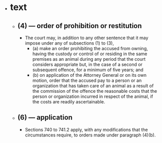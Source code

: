 - # text
	- ## (4) — order of prohibition or restitution
		- The court may, in addition to any other sentence that it may impose under any of subsections (1) to (3),
			- (a) make an order prohibiting the accused from owning, having the custody or control of or residing in the same premises as an animal during any period that the court considers appropriate but, in the case of a second or subsequent offence, for a minimum of five years; and
			- (b) on application of the Attorney General or on its own motion, order that the accused pay to a person or an organization that has taken care of an animal as a result of the commission of the offence the reasonable costs that the person or organization incurred in respect of the animal, if the costs are readily ascertainable.
	- ## (6) — application
		- Sections 740 to 741.2 apply, with any modifications that the circumstances require, to orders made under paragraph (4)(b).